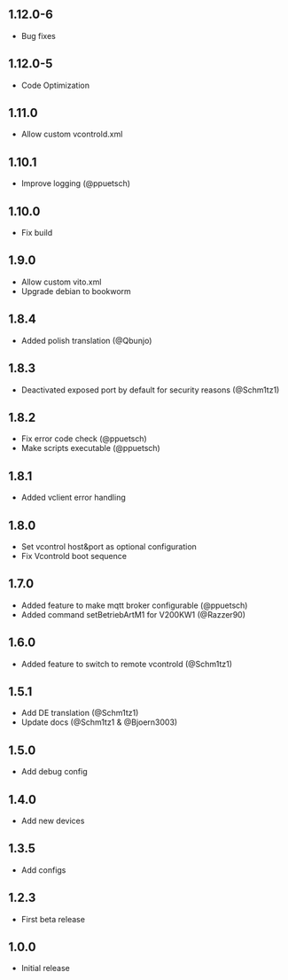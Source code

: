 <!-- https://developers.home-assistant.io/docs/add-ons/presentation#keeping-a-changelog -->

## 1.12.0-6

- Bug fixes

## 1.12.0-5

- Code Optimization

## 1.11.0

- Allow custom vcontrold.xml

## 1.10.1

- Improve logging (@ppuetsch)

## 1.10.0

- Fix build

## 1.9.0

- Allow custom vito.xml
- Upgrade debian to bookworm

## 1.8.4

- Added polish translation (@Qbunjo)

## 1.8.3

- Deactivated exposed port by default for security reasons (@Schm1tz1)

## 1.8.2

- Fix error code check (@ppuetsch)
- Make scripts executable (@ppuetsch)

## 1.8.1

- Added vclient error handling

## 1.8.0

- Set vcontrol host&port as optional configuration
- Fix Vcontrold boot sequence

## 1.7.0

- Added feature to make mqtt broker configurable (@ppuetsch)
- Added command setBetriebArtM1 for V200KW1 (@Razzer90)

## 1.6.0

- Added feature to switch to remote vcontrold (@Schm1tz1)

## 1.5.1

- Add DE translation (@Schm1tz1)
- Update docs (@Schm1tz1 & @Bjoern3003)

## 1.5.0

- Add debug config

## 1.4.0

- Add new devices

## 1.3.5

- Add configs

## 1.2.3

- First beta release

## 1.0.0

- Initial release
